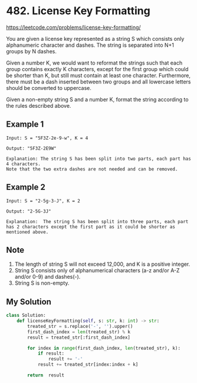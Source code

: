 # 482. License Key Formatting

https://leetcode.com/problems/license-key-formatting/

You are given a license key represented as a string S which consists only alphanumeric character and dashes. The string is separated into N+1 groups by N dashes.

Given a number K, we would want to reformat the strings such that each group contains exactly K characters, except for the first group which could be shorter than K, but still must contain at least one character. Furthermore, there must be a dash inserted between two groups and all lowercase letters should be converted to uppercase.

Given a non-empty string S and a number K, format the string according to the rules described above.

## Example 1

```plain-text
Input: S = "5F3Z-2e-9-w", K = 4

Output: "5F3Z-2E9W"

Explanation: The string S has been split into two parts, each part has 4 characters.
Note that the two extra dashes are not needed and can be removed.
```

## Example 2

```plain-text
Input: S = "2-5g-3-J", K = 2

Output: "2-5G-3J"

Explanation:  The string S has been split into three parts, each part has 2 characters except the first part as it could be shorter as mentioned above.
```

## Note

1. The length of string S will not exceed 12,000, and K is a positive integer.
2. String S consists only of alphanumerical characters (a-z and/or A-Z and/or 0-9) and dashes(-).
3. String S is non-empty.

## My Solution

```python
class Solution:
    def licenseKeyFormatting(self, s: str, k: int) -> str:
        treated_str = s.replace('-', '').upper()
        first_dash_index = len(treated_str) % k
        result = treated_str[:first_dash_index]

        for index in range(first_dash_index, len(treated_str), k):
            if result:
                result += '-'
            result += treated_str[index:index + k]

        return  result
```
